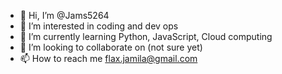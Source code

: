 - 👋 Hi, I’m @Jams5264
- 👀 I’m interested in coding and dev ops
- 🌱 I’m currently learning Python, JavaScript, Cloud computing
- 💞️ I’m looking to collaborate on (not sure yet)
- 📫 How to reach me flax.jamila@gmail.com

<!---
Jams5264/Jams5264 is a ✨ special ✨ repository because its `README.md` (this file) appears on your GitHub profile.
You can click the Preview link to take a look at your changes.
--->
